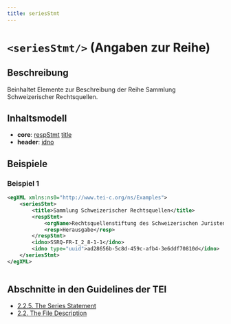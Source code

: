 ```yaml
---
title: seriesStmt
---
```




# `<seriesStmt/>` (Angaben zur Reihe)

## Beschreibung

Beinhaltet Elemente zur Beschreibung der Reihe Sammlung Schweizerischer Rechtsquellen. 

## Inhaltsmodell

- **core**: [respStmt](respStmt.md) [title](title.md)
- **header**: [idno](idno.md)

## Beispiele

### Beispiel 1

```xml
<egXML xmlns:ns0="http://www.tei-c.org/ns/Examples">
    <seriesStmt>
        <title>Sammlung Schweizerischer Rechtsquellen</title>
        <respStmt>
            <orgName>Rechtsquellenstiftung des Schweizerischen Juristenvereins</orgName>
            <resp>Herausgabe</resp>
        </respStmt>
        <idno>SSRQ-FR-I_2_8-1-1</idno>
        <idno type="uuid">ad28656b-5c8d-459c-afb4-3e6ddf70810d</idno>
    </seriesStmt>
</egXML>
               
```

## Abschnitte in den Guidelines der TEI

- [2.2.5. The Series Statement](https://www.tei-c.org/release/doc/tei-p5-doc/en/html/HD.html#HD26)
- [2.2. The File Description](https://www.tei-c.org/release/doc/tei-p5-doc/en/html/HD.html#HD2)
